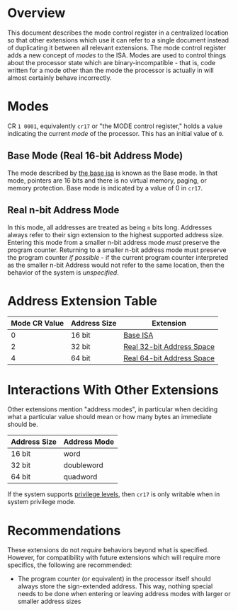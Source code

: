 # Overview

This document describes the mode control register in a centralized location so that other extensions which use it can refer to a single document
instead of duplicating it between all relevant extensions. The mode control register adds a new concept of _modes_ to the ISA. Modes are used to
control things about the processor state which are binary-incompatible - that is, code written for a mode other than the mode the
processor is actually in will almost certainly behave incorrectly.

# Modes

CR `1 0001`, equivalently `cr17` or "the MODE control register," holds a value indicating the current
_mode_ of the processor. This has an initial value of `0`.

## Base Mode (Real 16-bit Address Mode)

The mode described by [the base isa](../../base-isa.md) is known as the
Base mode. In that mode, pointers are 16 bits and there is no virtual memory, paging, or memory protection.
Base mode is indicated by a value of 0 in `cr17`.

## Real n-bit Address Mode

In this mode, all addresses are treated as being `n` bits long. Addresses always refer to their sign extension to the highest supported address size.
Entering this mode from a smaller n-bit address mode _must_ preserve the program counter. Returning to a smaller n-bit address mode must preserve the program
counter _if possible_ - if the current program counter interpreted as the smaller n-bit Address would not refer to the same location, then the behavior of
the system is _unspecified_.

# Address Extension Table

| Mode CR Value | Address Size | Extension                                                   |
|---------------|--------------|-------------------------------------------------------------|
| 0             | 16 bit       | [Base ISA](../base-isa.md)                                  |
| 2             | 32 bit       | [Real 32-bit Address Space](32-bit-address-space/README.md) |
| 4             | 64 bit       | [Real 64-bit Address Space](64-bit-address-space/README.md) |

# Interactions With Other Extensions

Other extensions mention "address modes", in particular when deciding what a particular value
should mean or how many bytes an immediate should be.

| Address Size | Address Mode |
|--------------|--------------|
| 16 bit       | word         |
| 32 bit       | doubleword   |
| 64 bit       | quadword     |

If the system supports [privilege levels](../privileged-mode/), then `cr17` is only writable when in system privilege mode.

# Recommendations

These extensions do not _require_ behaviors beyond what is specified. However, for compatibility with future
extensions which will require more specifics, the following are recommended:

* The program counter (or equivalent) in the processor itself should always store the sign-extended address.
  This way, nothing special needs to be done when entering or leaving address modes with larger or smaller address sizes
